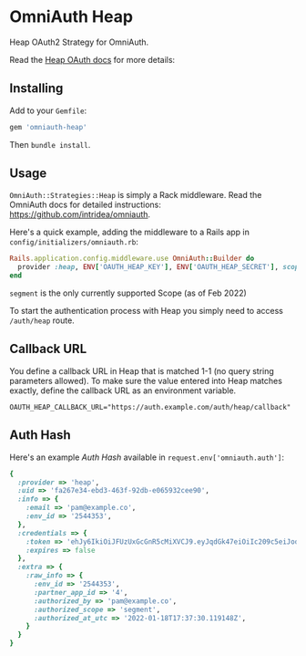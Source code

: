 # OmniAuth Heap

Heap OAuth2 Strategy for OmniAuth.

Read the [Heap OAuth docs](https://github.com/heap/heap-partner-api-reference) for more details:

## Installing

Add to your `Gemfile`:

```ruby
gem 'omniauth-heap'
```

Then `bundle install`.

## Usage

`OmniAuth::Strategies::Heap` is simply a Rack middleware. Read the OmniAuth docs for detailed instructions: https://github.com/intridea/omniauth.

Here's a quick example, adding the middleware to a Rails app in `config/initializers/omniauth.rb`:

```ruby
Rails.application.config.middleware.use OmniAuth::Builder do
  provider :heap, ENV['OAUTH_HEAP_KEY'], ENV['OAUTH_HEAP_SECRET'], scope: 'segment'
end
```

`segment` is the only currently supported Scope (as of Feb 2022)

To start the authentication process with Heap you simply need to access `/auth/heap` route.

## Callback URL

You define a callback URL in Heap that is matched 1-1 (no query string parameters allowed).
To make sure the value entered into Heap matches exactly, define the callback URL as an environment variable.

```
OAUTH_HEAP_CALLBACK_URL="https://auth.example.com/auth/heap/callback"
```

## Auth Hash

Here's an example *Auth Hash* available in `request.env['omniauth.auth']`:

```ruby
{
  :provider => 'heap',
  :uid => 'fa267e34-ebd3-463f-92db-e065932cee90',
  :info => {
    :email => 'pam@example.co',
    :env_id => '2544353',
  },
  :credentials => {
    :token => 'ehJy6IkiOiJFUzUxGcGnR5cMiXVCJ9.eyJqdGk47eiOiIc209c5eiJod431ce3272dd213a9...',
    :expires => false
  },
  :extra => {
    :raw_info => {
      :env_id => '2544353',
      :partner_app_id => '4',
      :authorized_by => 'pam@example.co',
      :authorized_scope => 'segment',
      :authorized_at_utc => '2022-01-18T17:37:30.119148Z',
    }
  }
}
```

